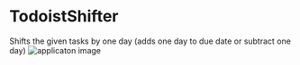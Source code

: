 # TodoistShifter
Shifts the given tasks by one day (adds one day to due date or subtract one day)
![applicaton image](https://i.ibb.co/3yT8rSM/lala.jpg)

